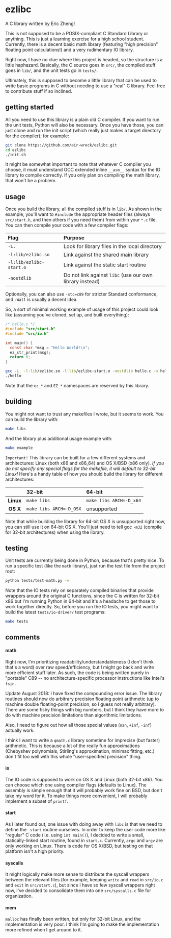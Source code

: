 # ezlibc

A C library written by Eric Zheng!

This is not supposed to be a POSIX-compliant C Standard Library or anything. This is just a learning exercise for a high school student. Currently, there is a decent basic math library (featuring "high precision" floating point calculations!) and a very rudimentary IO library.

Right now, I have no clue where this project is headed, so the structure is a little haphazard. Basically, the C source goes in `src/`, the compiled stuff goes in `lib/`, and the unit tests go in `tests/`.

Ultimately, this is supposed to become a little library that can be used to write basic programs in C without needing to use a "real" C library. Feel free to contribute stuff if so inclined.

## getting started
All you need to use this library is a plain old C compiler. If you want to run the unit tests, Python will also be necessary. Once you have those, you can just clone and run the init script (which really just makes a target directory for the compiler); for example:

```sh
git clone https://github.com/air-wreck/ezlibc.git
cd ezlibc
./init.sh
```

It might be somewhat important to note that whatever C compiler you choose, it must understand GCC extended inline `__asm__` syntax for the IO library to compile correctly. If you only plan on compiling the math library, that won't be a problem.

## usage
Once you build the library, all the compiled stuff is in `lib/`. As shown in the example, you'll want to `#include` the appropriate header files (always `src/start.h`, and then others if you need them) from within your `*.c` file. You can then compile your code with a few compiler flags:

| Flag                    | Purpose |
|:----------------------- |:------- |
| `-L.`                   | Look for library files in the local directory |
| `-l:lib/ezlibc.so`      | Link against the shared main library |
| `-l:lib/ezlibc-start.o` | Link against the static start routine |
| `-nostdlib`             | Do not link against `libc` (use our own library instead) |

Optionally, you can also use `-stc=c89` for stricter Standard conformance, and `-Wall` is usually a decent idea.

So, a sort of minimal working example of usage of this project could look like (assuming you've cloned, set up, and built everything):

```C
/* hello.c */
#include "src/start.h"
#include "src/io.h"

int main() {
  const char *msg = "Hello World!\n";
  ez_str_print(msg);
  return 0;
}
```

```sh
gcc -L. -l:lib/ezlibc.so -l:lib/ezlibc-start.o -nostdlib hello.c -o hello
./hello
```

Note that the `ez_*` and `EZ_*` namespaces are reserved by this library.

## building
You might not want to trust any makefiles I wrote, but it seems to work. You can build the library with:

```sh
make libs
```

And the library plus additional usage example with:

```sh
make example
```

`Important!` This library can be built for a few different systems and architectures: Linux (both x86 and x86_64) and OS X/BSD (x86 only). *If you do not specify any special flags for the makefile, it will default to 32-bit Linux!* Here's a handy table of how you should build the library for different architectures:

|           | 32-bit                  | 64-bit                  |
|:---------:|:----------------------- |:----------------------- |
| **Linux** | `make libs`             | `make libs ARCH=-D_x64` |
| **OS X**  | `make libs ARCH=-D_OSX` | unsupported             |

Note that while building the library for 64-bit OS X is unsupported right now, you can still use it on 64-bit OS X. You'll just need to tell gcc `-m32` (compile for 32-bit architectures) when using the library.

## testing
Unit tests are currently being done in Python, because that's pretty nice. To run a specific test (like the `math` library), just run the test file from the project root:

```sh
python tests/test-math.py -v
```

Note that the IO tests rely on separately compiled binaries that provide wrappers around the original C functions, since the C is written for 32-bit x86 but I'm running Python in 64-bit and it's a headache to get those to work together directly. So, before you run the IO tests, you might want to build the latest `tests/io-driver/` test programs:

```sh
make tests
```

## comments

#### math
Right now, I'm prioritizing readability/understandableness (I don't think that's a word) over raw speed/efficiency, but I might go back and write more efficient stuff later. As such, the code is being written purely in "portable" C89 -- no architecture-specific processor instructions like Intel's `fsin`.

Update August 2018: I have fixed the compounding error issue. The library routines should now do arbitrary precision floating point arithmetic (up to machine double floating-point precision, so I guess not really arbitrary). There are some fishy things with big numbers, but I think they have more to do with machine precision limitations than algorithmic limitations.

Also, I need to figure out how all those special values (`nan`, `+inf`, `-inf`) actually work.

I think I want to write a `qmath.c` library sometime for imprecise (but faster) arithmetic. This is because a lot of the really fun approximations (Chebyshev polynomials, Stirling's approximation, minimax fitting, etc.) don't fit too well with this whole "user-specified precision" thing.

#### io
The IO code is supposed to work on OS X and Linux (both 32-bit x86). You can choose which one using compiler flags (defaults to Linux). The assembly is simple enough that it will probably work fine on BSD, but don't take my word for it. To make things more convenient, I will probably implement a subset of `printf`.

#### start
As I later found out, one issue with doing away with `libc` is that we need to define the `_start` routine ourselves. In order to keep the user code more like "regular" C code (i.e. using `int main()`), I decided to write a small, statically-linked start routine, found in `start.c`. Currently, `argc` and `argv` are only working on Linux. There is code for OS X/BSD, but testing on that platform isn't a high priority.

#### syscalls
It might logically make more sense to distribute the syscall wrappers between the relevant files (for example, keeping `write` and `read` in `src/io.c` and `exit` in `src/start.c`), but since I have so few syscall wrappers right now, I've decided to consolidate them into one `src/syscalls.c` file for organization.

#### mem
`malloc` has finally been written, but only for 32-bit Linux, and the implementation is very poor. I think I'm going to make the implementation more refined when I get around to it.

